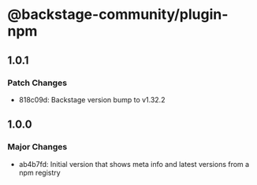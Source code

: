 # @backstage-community/plugin-npm

## 1.0.1

### Patch Changes

- 818c09d: Backstage version bump to v1.32.2

## 1.0.0

### Major Changes

- ab4b7fd: Initial version that shows meta info and latest versions from a npm registry
